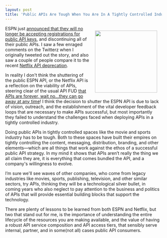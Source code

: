 ```yaml
---
layout: post
title: 'Public APIs Are Tough When You Are In A Tightly Controlled Industry'
---
```

<p><a href="http://developer.espn.com/branding"><img style="padding: 15px;" src="https://s3.amazonaws.com/kinlane-productions/api-evangelist/espn/espn-api-black_200.png" alt="" width="200" align="right" /></a></p>
<p>ESPN just <a href="http://developer.espn.com/blog/read/publicretirement">announced that they will no longer be accepting registrations for public API keys</a>, and discontinuing all of their public APIs. I saw a few enraged comments on the Twitterz when I originally tweeted out the story, and also saw a couple of people compare it to the recent <a href="http://apievangelist.com/2013/03/12/netflix-api-is-much-more-than-a-public-api/">Netflix API deprecation</a>.</p>
<p>In reality I don't think the shuttering of the public ESPN API, or the Netflix API is a reflection on the viability of APIs, steering clear of the usual API FUD <a href="http://apievangelist.com/2012/04/20/apis-are-forever-wait-nothey-can-go-away-at-any-time/">that APIs are forever, wait no&hellip;they can go away at any time</a>! I think the decision to shutter the ESPN API is due to lack of vision, outreach, and the establishment of the vital developer feedback loops that are necessary to make APIs successful, but most importantly they failed to understand the challenges faced when deploying APIs in a tightly controlled industry.</p>
<p>Doing public APIs in tightly controlled spaces like the movie and sports industry has to be tough. Both to these spaces have built their empires on tightly controlling the content, messaging, distribution, branding, and other elements&mdash;which are all things that work against the ethos of a successful public API strategy.  In my mind it shows that APIs aren&rsquo;t really the thing we all claim they are, it is everything that comes bundled the API, and a company's willingness to evolve.</p>
<p>I&rsquo;m sure we'll see waves of other companies, who come from legacy industries like movies, sports, publishing, television, and other similar sectors, try APIs, thinking they will be a technological silver bullet, in coming years who also neglect to pay attention to the business and politics of APIs that will provide essential building blocks that support the technology.</p>
<p>There are plenty of lessons to be learned from both ESPN and Netflix, but two that stand out for me, is the importance of understanding the entire lifecycle of the resources you are making available, and the value of having a robust API service composition and API access tiers, that sensibly serve internal, partner, and in some(not all) cases public API consumers.</p>